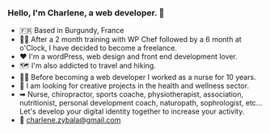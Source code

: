 ### Hello, I'm Charlene, a web developer. 👋


- 🇫🇷  Based in Burgundy, France
- 👩‍💻   After a 2 month training with WP Chef followed by a 6 month at o'Clock, I have decided to become a freelance.
- ❤  I'm a wordPress, web design and front end development lover.
- 🗺  I'm also addicted to travel and hiking.
- 👩‍⚕️ Before becoming a web developer I worked as a nurse for 10 years. 
- 🧐  I am looking for creative projects in the health and wellness sector.
- ➡  Nurse, chiropractor, sports coache, physiotherapist, association, nutritionist, personal development coach, naturopath, sophrologist, etc... Let's develop your digital identity together to increase your activity.
- 💬  charlene.zybala@gmail.com


